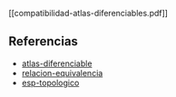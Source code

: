 [[compatibilidad-atlas-diferenciables.pdf]]

## Referencias
- [atlas-diferenciable](./atlas-diferenciable.md)
- [relacion-equivalencia](./relacion-equivalencia.md)
- [esp-topologico](./esp-topologico.md)
